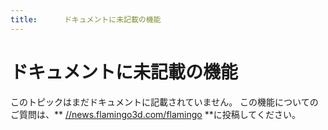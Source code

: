 ```yaml
---
title:  	ドキュメントに未記載の機能
---
```



# ドキュメントに未記載の機能
このトピックはまだドキュメントに記載されていません。
この機能についてのご質問は、** [//news.flamingo3d.com/flamingo](flamingo) **に投稿してください。
